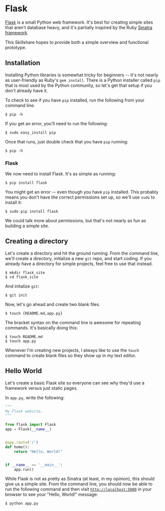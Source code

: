 Flask
=====

[Flask](http://flask.pocoo.org/) is a small Python web framework. It's
best for creating simple sites that aren't database heavy, and it's
partially inspired by the Ruby [Sinatra
framework](http://www.sinatrarb.com/).

This Skillshare hopes to provide both a simple overview and functional
prototype.


Installation
------------

Installing Python libraries is somewhat tricky for beginners -- it's not
nearly as user-friendly as Ruby's `gem install`. There is a Python
installer called `pip` that is most used by the Python community, so
let's get that setup if you don't already have it.

To check to see if you have `pip` installed, run the following from your
command line.

    $ pip -h

If you get an error, you'll need to run the following:

    $ sudo easy_install pip

Once that runs, just double check that you have `pip` running:

    $ pip -h


### Flask

We now need to install Flask. It's as simple as running:

    $ pip install flask

You might get an error -- even though you have `pip` installed. This
probably means you don't have the correct permissions set up, so we'll
use `sudo` to install it:

    $ sudo pip install flask

We could talk more about permissions, but that's not nearly as fun as
building a simple site.


Creating a directory
--------------------

Let's create a directory and hit the ground running. From the command
line, we'll create a directory, initialize a new `git` repo, and start
coding. If you already have a directory for simple projects, feel free
to use that instead.

    $ mkdir flask_site
    $ cd flask_site

And initalize `git`:

    $ git init

Now, let's go ahead and create two blank files.

    $ touch {README.md,app.py}

The bracket syntax on the command line is awesome for repeating
commands. It's basically doing this:

    $ touch README.md
    $ touch app.py

Whenever I'm creating new projects, I always like to use the `touch`
command to create blank files so they show up in my text editor.


Hello World
-----------

Let's create a basic Flask site so everyone can see why they'd use a
framework versus just static pages.

In `app.py`, write the following:

```python
"""
My Flask website.
"""

from flask import Flask
app = Flask(__name__)


@app.route('/')
def home():
    return "Hello, World!"


if __name__ == '__main__':
    app.run()
```

While Flask is not as pretty as Sinatra (at least, in my opinion), this
should give us a simple site. From the command line, you should now be
able to run the following command and then visit
[`http://localhost:5000`](http://localhost:5000) in your browser to see
your "Hello, World!" message:

    $ python app.py
